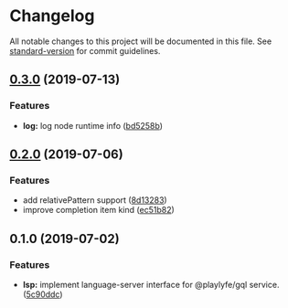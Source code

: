 # Changelog

All notable changes to this project will be documented in this file. See [standard-version](https://github.com/conventional-changelog/standard-version) for commit guidelines.

## [0.3.0](https://github.com/Mayank1791989/gql-language-server/compare/v0.2.0...v0.3.0) (2019-07-13)


### Features

* **log:** log node runtime info ([bd5258b](https://github.com/Mayank1791989/gql-language-server/commit/bd5258b))



## [0.2.0](https://github.com/Mayank1791989/gql-language-server/compare/v0.1.0...v0.2.0) (2019-07-06)


### Features

* add relativePattern support ([8d13283](https://github.com/Mayank1791989/gql-language-server/commit/8d13283))
* improve completion item kind ([ec51b82](https://github.com/Mayank1791989/gql-language-server/commit/ec51b82))



## 0.1.0 (2019-07-02)


### Features

* **lsp:** implement language-server interface for @playlyfe/gql service. ([5c90ddc](https://github.com/Mayank1791989/gql-language-server/commit/5c90ddc))
